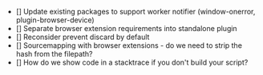 - [] Update existing packages to support worker notifier (window-onerror, plugin-browser-device)
- [] Separate browser extension requirements into standalone plugin
- [] Reconsider prevent discard by default
- [] Sourcemapping with browser extensions - do we need to strip the hash from the filepath?
- [] How do we show code in a stacktrace if you don't build your script?
